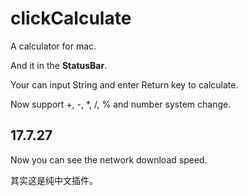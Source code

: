 # clickCalculate
A calculator for mac.

And it in the **StatusBar**.

Your can input String and enter Return key to calculate.

Now support +, -, *, /, % and number system change.

## 17.7.27
Now you can see the network download speed.

其实这是纯中文插件。
